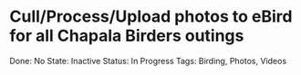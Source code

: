 # Cull/Process/Upload photos to eBird for all Chapala Birders outings

Done: No
State: Inactive
Status: In Progress
Tags: Birding, Photos, Videos